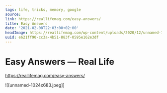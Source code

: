 ```yaml
---
tags: life, tricks, memory, google
source:
link: https://reallifemag.com/easy-answers/
title: Easy Answers
date: '2021-02-08T22:03:00+02:00'
headImage: https://reallifemag.com/wp-content/uploads/2020/12/unnamed-1024x683.jpg
uuid: e621ff90-cc3a-4b51-883f-0595e162e3df
---
```


# Easy Answers — Real Life
https://reallifemag.com/easy-answers/

![[unnamed-1024x683.jpeg]]
